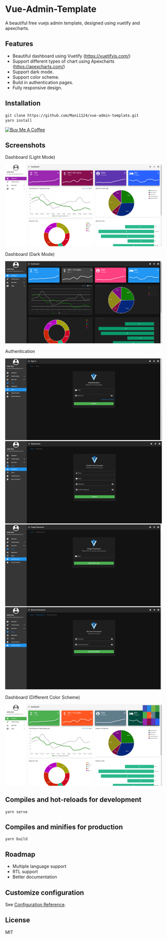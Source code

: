# Vue-Admin-Template
A beautiful free vuejs admin template, designed using vuetify and apexcharts.
## Features
- Beautiful dashboard using Vuetify (https://vuetifyjs.com/)
- Support different types of chart using Apexcharts (https://apexcharts.com/) 
- Support dark mode.
- Support color scheme.
- Build in authentication pages.
- Fully responsive design.
## Installation
```
git clone https://github.com/Mani1124/vue-admin-template.git
yarn install
```

<a href="https://www.buymeacoffee.com/mmoirangthem" target="_blank"><img src="https://cdn.buymeacoffee.com/buttons/default-orange.png" alt="Buy Me A Coffee" height="100" width="500"></a>
## Screenshots
Dashboard (Light Mode)

![Alt text](screenshots/dashboard.png?raw=true "dashboard")

Dashboard (Dark Mode)

![Alt text](screenshots/dashboard-dark.png?raw=true "dashboard")

Authentication

![Alt text](screenshots/signin.png?raw=true "dashboard")
![Alt text](screenshots/registration.png?raw=true "dashboard")
![Alt text](screenshots/forgetpassword.png?raw=true "dashboard")
![Alt text](screenshots/resetpassword.png?raw=true "dashboard")

Dashboard (Different Color Scheme)

![Alt text](screenshots/dashboard-color.png?raw=true "dashboard")

## Compiles and hot-reloads for development
```
yarn serve
```

## Compiles and minifies for production
```
yarn build
```
## Roadmap
- Multiple language support
- RTL support
- Better documentation

## Customize configuration
See [Configuration Reference](https://cli.vuejs.org/config/).
## License
MIT